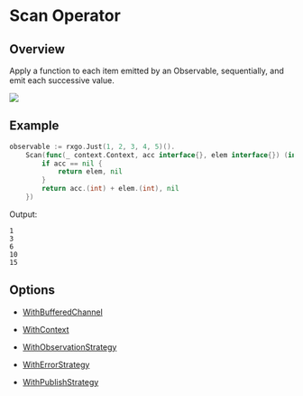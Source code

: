 # Scan Operator

## Overview

Apply a function to each item emitted by an Observable, sequentially, and emit each successive value.

![](http://reactivex.io/documentation/operators/images/scan.png)

## Example

```go
observable := rxgo.Just(1, 2, 3, 4, 5)().
    Scan(func(_ context.Context, acc interface{}, elem interface{}) (interface{}, error) {
        if acc == nil {
            return elem, nil
        }
        return acc.(int) + elem.(int), nil
    })
```

Output:

```
1
3
6
10
15
```

## Options

* [WithBufferedChannel](options.md#withbufferedchannel)

* [WithContext](options.md#withcontext)

* [WithObservationStrategy](options.md#withobservationstrategy)

* [WithErrorStrategy](options.md#witherrorstrategy)

* [WithPublishStrategy](options.md#withpublishstrategy)